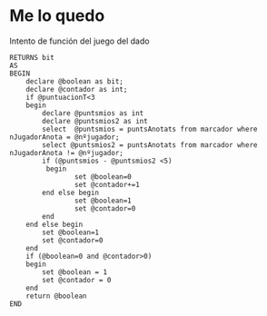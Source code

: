# Me lo quedo
Intento de función del juego del dado

```create function dbo.melsquedo(@nºjugador int, @puntuacionT int)
RETURNS bit
AS
BEGIN
	declare @boolean as bit;
	declare @contador as int;
	if @puntuacionT<3
	begin
		declare @puntsmios as int
		declare @puntsmios2 as int
		select  @puntsmios = puntsAnotats from marcador where nJugadorAnota = @nºjugador;
		select @puntsmios2 = puntsAnotats from marcador where nJugadorAnota != @nºjugador;
		if (@puntsmios - @puntsmios2 <5)
		 begin
				set @boolean=0
				set @contador+=1
		end else begin
				set @boolean=1
				set @contador=0
		end
	end else begin
		set @boolean=1
		set @contador=0
	end
	if (@boolean=0 and @contador>0)
	begin
		set @boolean = 1
		set @contador = 0
	end
	return @boolean
END
```

